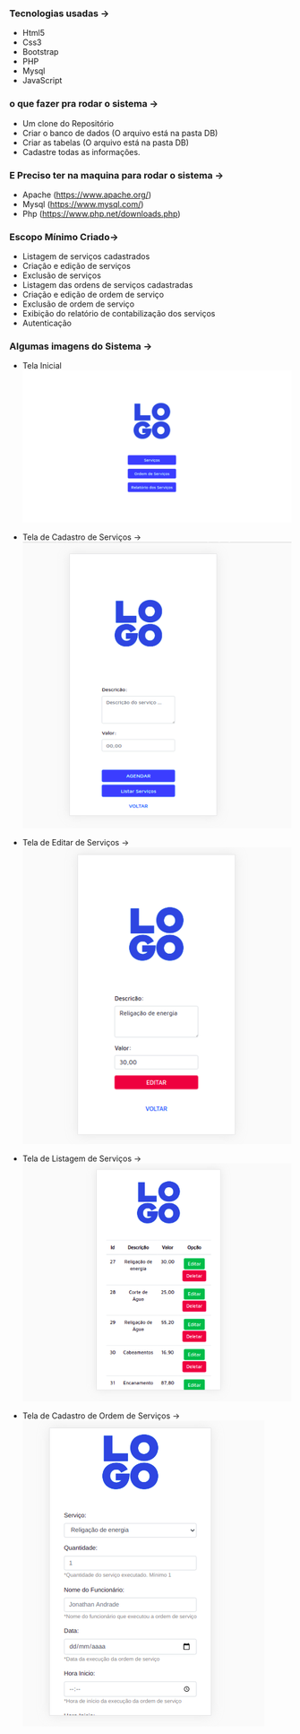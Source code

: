 ### Tecnologias usadas -> 
* Html5
* Css3
* Bootstrap
* PHP
* Mysql
* JavaScript

### o que fazer pra rodar o sistema -> 

* Um clone do Repositório
* Criar o banco de dados (O arquivo está na pasta DB)
* Criar as tabelas (O arquivo está na pasta DB)
* Cadastre todas as informações.

### E Preciso ter na maquina para rodar o sistema ->
* Apache (https://www.apache.org/)
* Mysql (https://www.mysql.com/)
* Php (https://www.php.net/downloads.php)

### Escopo Mínimo Criado-> 
* Listagem de serviços cadastrados
* Criação e edição de serviços
* Exclusão de serviços
* Listagem das ordens de serviços cadastradas
* Criação e edição de ordem de serviço
* Exclusão de ordem de serviço
* Exibição do relatório de contabilização dos serviços
* Autenticação

### Algumas imagens do Sistema ->
* Tela Inicial
![Tela Inicial](https://github.com/JonathanAndrade19/Sistema_Ordem-De-Servi-os/blob/main/src/img/TelaInicial.png)

* Tela de Cadastro de Serviços -> 
![Tela de Cadastro de Serviços](https://github.com/JonathanAndrade19/Sistema_Ordem-De-Servi-os/blob/main/src/img/TelaCadastroServico.png)

* Tela de Editar de Serviços -> 
![Tela de Editar Serviços](https://github.com/JonathanAndrade19/Sistema_Ordem-De-Servi-os/blob/main/src/img/TelaEditarServico.png)

* Tela de Listagem de Serviços -> 
![Tela de Listagem de Serviços](https://github.com/JonathanAndrade19/Sistema_Ordem-De-Servi-os/blob/main/src/img/TelaListagemServico.png)

* Tela de Cadastro de Ordem de Serviços -> 
![Tela de Cadastro de Ordem de Serviços](https://github.com/JonathanAndrade19/Sistema_Ordem-De-Servi-os/blob/main/src/img/TelaOrdemServico.png)





